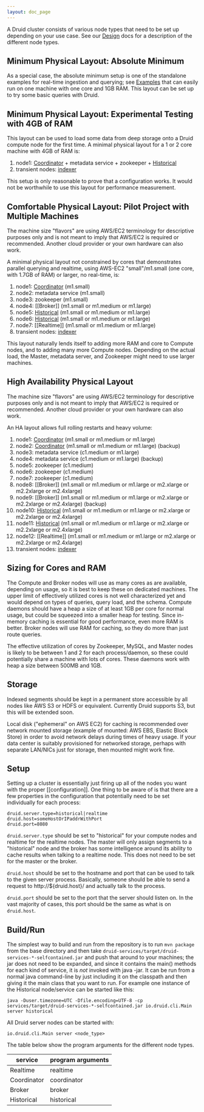 ```yaml
---
layout: doc_page
---
```

A Druid cluster consists of various node types that need to be set up depending on your use case. See our [Design](Design.html) docs for a description of the different node types.

Minimum Physical Layout: Absolute Minimum
-----------------------------------------

As a special case, the absolute minimum setup is one of the standalone examples for real-time ingestion and querying; see [Examples](Examples.html) that can easily run on one machine with one core and 1GB RAM. This layout can be set up to try some basic queries with Druid.

Minimum Physical Layout: Experimental Testing with 4GB of RAM
-------------------------------------------------------------

This layout can be used to load some data from deep storage onto a Druid compute node for the first time. A minimal physical layout for a 1 or 2 core machine with 4GB of RAM is:

1. node1: [Coordinator](Coordinator.html) + metadata service + zookeeper + [Historical](Historical.html)
2. transient nodes: [indexer](Batch-ingestion.html)

This setup is only reasonable to prove that a configuration works. It would not be worthwhile to use this layout for performance measurement.

Comfortable Physical Layout: Pilot Project with Multiple Machines
-----------------------------------------------------------------

The machine size "flavors" are using AWS/EC2 terminology for descriptive purposes only and is not meant to imply that AWS/EC2 is required or recommended. Another cloud provider or your own hardware can also work.

A minimal physical layout not constrained by cores that demonstrates parallel querying and realtime, using AWS-EC2 "small"/m1.small (one core, with 1.7GB of RAM) or larger, no real-time, is:

1. node1: [Coordinator](Coordinator.html) (m1.small)
2. node2: metadata service (m1.small)
3. node3: zookeeper (m1.small)
4. node4: [[Broker]] (m1.small or m1.medium or m1.large)
5. node5: [Historical](Historical.html) (m1.small or m1.medium or m1.large)
6. node6: [Historical](Historical.html) (m1.small or m1.medium or m1.large)
7. node7: [[Realtime]] (m1.small or m1.medium or m1.large)
8. transient nodes: [indexer](Batch-ingestion.html)

This layout naturally lends itself to adding more RAM and core to Compute nodes, and to adding many more Compute nodes. Depending on the actual load, the Master, metadata server, and Zookeeper might need to use larger machines.

High Availability Physical Layout
---------------------------------

The machine size "flavors" are using AWS/EC2 terminology for descriptive purposes only and is not meant to imply that AWS/EC2 is required or recommended. Another cloud provider or your own hardware can also work.

An HA layout allows full rolling restarts and heavy volume:

1. node1: [Coordinator](Coordinator.html) (m1.small or m1.medium or m1.large)
2. node2: [Coordinator](Coordinator.html) (m1.small or m1.medium or m1.large) (backup)
3. node3: metadata service (c1.medium or m1.large)
4. node4: metadata service (c1.medium or m1.large) (backup)
5. node5: zookeeper (c1.medium)
6. node6: zookeeper (c1.medium)
7. node7: zookeeper (c1.medium)
8. node8: [[Broker]] (m1.small or m1.medium or m1.large or m2.xlarge or m2.2xlarge or m2.4xlarge)
9. node9: [[Broker]] (m1.small or m1.medium or m1.large or m2.xlarge or m2.2xlarge or m2.4xlarge) (backup)
10. node10: [Historical](Historical.html) (m1.small or m1.medium or m1.large or m2.xlarge or m2.2xlarge or m2.4xlarge)
11. node11: [Historical](Historical.html) (m1.small or m1.medium or m1.large or m2.xlarge or m2.2xlarge or m2.4xlarge)
12. node12: [[Realtime]] (m1.small or m1.medium or m1.large or m2.xlarge or m2.2xlarge or m2.4xlarge)
13. transient nodes: [indexer](Batch-ingestion.html)

Sizing for Cores and RAM
------------------------

The Compute and Broker nodes will use as many cores as are available, depending on usage, so it is best to keep these on dedicated machines. The upper limit of effectively utilized cores is not well characterized yet and would depend on types of queries, query load, and the schema. Compute daemons should have a heap a size of at least 1GB per core for normal usage, but could be squeezed into a smaller heap for testing. Since in-memory caching is essential for good performance, even more RAM is better. Broker nodes will use RAM for caching, so they do more than just route queries.

The effective utilization of cores by Zookeeper, MySQL, and Master nodes is likely to be between 1 and 2 for each process/daemon, so these could potentially share a machine with lots of cores. These daemons work with heap a size between 500MB and 1GB.

Storage
-------

Indexed segments should be kept in a permanent store accessible by all nodes like AWS S3 or HDFS or equivalent. Currently Druid supports S3, but this will be extended soon.

Local disk ("ephemeral" on AWS EC2) for caching is recommended over network mounted storage (example of mounted: AWS EBS, Elastic Block Store) in order to avoid network delays during times of heavy usage. If your data center is suitably provisioned for networked storage, perhaps with separate LAN/NICs just for storage, then mounted might work fine.

Setup
-----

Setting up a cluster is essentially just firing up all of the nodes you want with the proper [[configuration]]. One thing to be aware of is that there are a few properties in the configuration that potentially need to be set individually for each process:

```
druid.server.type=historical|realtime
druid.host=someHostOrIPaddrWithPort
druid.port=8080
```

`druid.server.type` should be set to "historical" for your compute nodes and realtime for the realtime nodes. The master will only assign segments to a "historical" node and the broker has some intelligence around its ability to cache results when talking to a realtime node. This does not need to be set for the master or the broker.

`druid.host` should be set to the hostname and port that can be used to talk to the given server process. Basically, someone should be able to send a request to http://${druid.host}/ and actually talk to the process.

`druid.port` should be set to the port that the server should listen on. In the vast majority of cases, this port should be the same as what is on `druid.host`.

Build/Run
---------

The simplest way to build and run from the repository is to run `mvn package` from the base directory and then take `druid-services/target/druid-services-*-selfcontained.jar` and push that around to your machines; the jar does not need to be expanded, and since it contains the main() methods for each kind of service, it is *not* invoked with java -jar. It can be run from a normal java command-line by just including it on the classpath and then giving it the main class that you want to run. For example one instance of the Historical node/service can be started like this:

```
java -Duser.timezone=UTC -Dfile.encoding=UTF-8 -cp services/target/druid-services-*-selfcontained.jar io.druid.cli.Main server historical
```

All Druid server nodes can be started with:

```
io.druid.cli.Main server <node_type>
```

The table below show the program arguments for the different node types.

|service|program arguments|
|-------|----------------|
|Realtime|realtime|
|Coordinator|coordinator|
|Broker|broker|
|Historical|historical|
